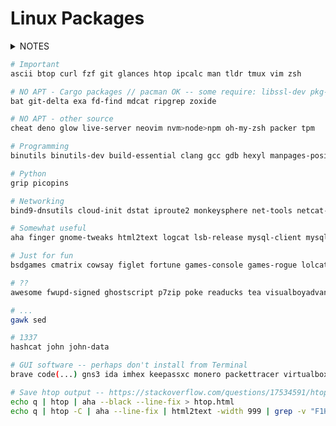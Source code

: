 # Linux Packages

<details>
<summary>NOTES</summary>

- This list was originally curated for a WSL Ubuntu system and it may be `apt`-centric to some extent.
- That being said, `apt` is fairly limited thus `pacman` and `yay` may provide some packages unavailable otherwise.
- Without `pacman`, some packages should be installed via `cargo`, meaning that [Rust](https://www.rust-lang.org/tools/install) must be installed.
- Certain packages have to be installed using other sorts of package managers, such `pip` or `npm`.
- In the future I may add documentation for other distros' package managers like `zypper` or `dnf`.
- **This list will forever be incomplete.**

</details>

```bash
# Important
ascii btop curl fzf git glances htop ipcalc man tldr tmux vim zsh

# NO APT - Cargo packages // pacman OK -- some require: libssl-dev pkg-config
bat git-delta exa fd-find mdcat ripgrep zoxide

# NO APT - other source
cheat deno glow live-server neovim nvm>node>npm oh-my-zsh packer tpm

# Programming
binutils binutils-dev build-essential clang gcc gdb hexyl manpages-posix-dev make mdp ncurses-term python3-pip python3-venv    # lldb

# Python
grip picopins

# Networking
bind9-dnsutils cloud-init dstat iproute2 monkeysphere net-tools netcat-openbsd nmap openssl speedtest-cli whois

# Somewhat useful
aha finger gnome-tweaks html2text logcat lsb-release mysql-client mysql-server neofetch progress taskwarrior timewarrior tree who wslu xclip

# Just for fun
bsdgames cmatrix cowsay figlet fortune games-console games-rogue lolcat oneko pacvim

# ??
awesome fwupd-signed ghostscript p7zip poke readucks tea visualboyadvance wget wsl xxd youtube-dl

# ...
gawk sed

# 1337
hashcat john john-data

# GUI software -- perhaps don't install from Terminal
brave code(...) gns3 ida imhex keepassxc monero packettracer virtualbox wireshark
```

```bash
# Save htop output -- https://stackoverflow.com/questions/17534591/htop-output-to-human-readable-file/30224271#30224271
echo q | htop | aha --black --line-fix > htop.html
echo q | htop -C | aha --line-fix | html2text -width 999 | grep -v "F1Help\|xml version=" > ~/htop-output01.txt
```
